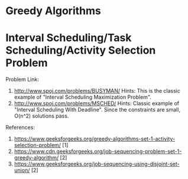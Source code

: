 # Greedy Algorithms

# Interval Scheduling/Task Scheduling/Activity Selection Problem
Problem Link:
1. http://www.spoj.com/problems/BUSYMAN/
Hints: This is the classic example of "Interval Scheduling Maximization Problem".
2. http://www.spoj.com/problems/MSCHED/
Hints: Classic example of "Interval Scheduling With Deadline". Since the constraints are small, O(n^2) solutions pass.

References:
1. https://www.geeksforgeeks.org/greedy-algorithms-set-1-activity-selection-problem/ [1]
2. https://www.cdn.geeksforgeeks.org/job-sequencing-problem-set-1-greedy-algorithm/ [2]
3. https://www.geeksforgeeks.org/job-sequencing-using-disjoint-set-union/ [2]
